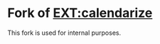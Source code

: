 # Fork of [EXT:calendarize](https://github.com/lochmueller/calendarize)
This fork is used for internal purposes.

